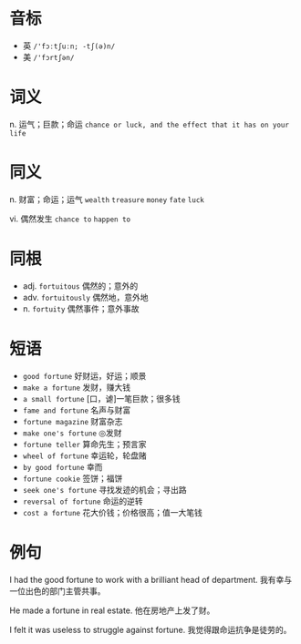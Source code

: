 # 音标

- 英 `/'fɔːtʃuːn; -tʃ(ə)n/`
- 美 `/'fɔrtʃən/`

# 词义

n. 运气；巨款；命运
`chance or luck, and the effect that it has on your life`

# 同义

n. 财富；命运；运气
`wealth` `treasure` `money` `fate` `luck`

vi. 偶然发生
`chance to` `happen to`

# 同根

- adj. `fortuitous` 偶然的；意外的
- adv. `fortuitously` 偶然地，意外地
- n. `fortuity` 偶然事件；意外事故

# 短语

- `good fortune` 好财运，好运；顺景
- `make a fortune` 发财，赚大钱
- `a small fortune` [口，谑]一笔巨款；很多钱
- `fame and fortune` 名声与财富
- `fortune magazine` 财富杂志
- `make one's fortune` ◎发财
- `fortune teller` 算命先生；预言家
- `wheel of fortune` 幸运轮，轮盘赌
- `by good fortune` 幸而
- `fortune cookie` 签饼；福饼
- `seek one's fortune` 寻找发迹的机会；寻出路
- `reversal of fortune` 命运的逆转
- `cost a fortune` 花大价钱；价格很高；值一大笔钱

# 例句

I had the good fortune to work with a brilliant head of department.
我有幸与一位出色的部门主管共事。

He made a fortune in real estate.
他在房地产上发了财。

I felt it was useless to struggle against fortune.
我觉得跟命运抗争是徒劳的。


